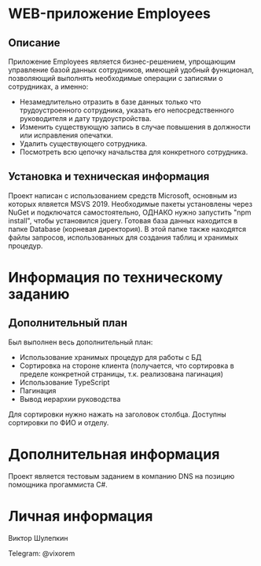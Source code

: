 # WEB-приложение Employees
## Описание
Приложение Employees является бизнес-решением, упрощающим управление базой данных сотрудников, имеющей удобный функционал, позволяющий выполнять необходимые операции с записями о сотрудниках, а именно: 
- Незамедлительно отразить в базе данных только что трудоустроенного сотрудника, указать его непосредственного руководителя и дату трудоустройства.
- Изменить существующую запись в случае повышения в должности или исправления опечатки.
- Удалить существующего сотрудника.
- Посмотреть всю цепочку начальства для конкретного сотрудника.

## Установка и техническая информация
Проект написан с использованием средств Microsoft, основным из которых ялвяется MSVS 2019. Необходимые пакеты установлены через NuGet и подключатся самостоятельно, ОДНАКО нужно запустить "npm install", чтобы установился jquery.
Готовая база данных находится в папке Database (корневая директория). В этой папке также находятся файлы запросов, использованных для создания таблиц и хранимых процедур.

# Информация по техническому заданию
## Дополнительный план
Был выполнен весь дополнительный план:
- Использование хранимых процедур для работы с БД
- Сортировка на стороне клиента (получается, что сортировка в пределе конкретной страницы, т.к. реализована пагинация)
- Использование TypeScript
- Пагинация
- Вывод иерархии руководства

Для сортировки нужно нажать на заголовок столбца. Доступны сортировки по ФИО и отделу.
# Дополнительная информация
Проект является тестовым заданием в компанию DNS на позицию помощника прогаммиста C#.

# Личная информация
Виктор Шулепкин

Telegram: @vixorem
